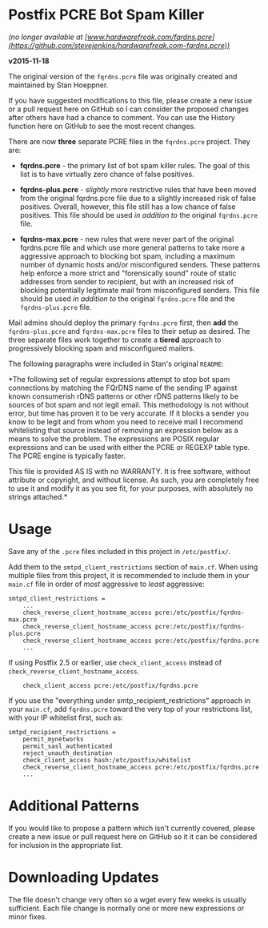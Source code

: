 # Postfix PCRE Bot Spam Killer
*(no longer available at [www.hardwarefreak.com/fqrdns.pcre](https://github.com/stevejenkins/hardwarefreak.com-fqrdns.pcre))*

**v2015-11-18**

The original version of the `fqrdns.pcre` file was originally created and maintained by Stan Hoeppner.

If you have suggested modifications to this file, please create a new issue or a pull request here on GitHub so I can consider the proposed changes after others have had a chance to comment. You can use the History function here on GitHub to see the most recent changes.

There are now **three** separate PCRE files in the `fqrdns.pcre` project. They are:

* **fqrdns.pcre** - the primary list of bot spam killer rules. The goal of this list is to have virtually zero chance of false positives.

* **fqrdns-plus.pcre** - *slightly* more restrictive rules that have been moved from the original fqrdns.pcre file due to a slightly increased risk of false positives. Overall, however, this file still has a low chance of false positives. This file should be used *in addition to* the original `fqrdns.pcre` file.

* **fqrdns-max.pcre** - new rules that were never part of the original fqrdns.pcre file and which use more general patterns to take more a aggressive approach to blocking bot spam, including a maximum number of dynamic hosts and/or misconfigured senders. These patterns help enforce a more strict and "forensically sound" route of static addresses from sender to recipient, but with an increased risk of blocking potentially legitimate mail from misconfigured senders. This file should be used *in addition to* the original `fqrdns.pcre` file and the `fqrdns-plus.pcre` file.

Mail admins should deploy the primary `fqrdns.pcre` first, then **add** the `fqrdns-plus.pcre` and `fqrdns-max.pcre` files to their setup as desired. The three separate files work together to create a **tiered** approach to progressively blocking spam and misconfigured mailers.

The following paragraphs were included in Stan's original `README`:

*The following set of regular expressions attempt to stop bot spam connections by matching the FQrDNS name of the sending IP against known consumerish rDNS patterns or other rDNS patterns likely to be sources of bot spam and not legit
email.  This methodology is not without error, but time has proven it to be very accurate.  If it blocks a sender you know to be legit and from whom you need to receive mail I recommend whitelisting that source instead of removing an expression
below as a means to solve the problem.  The expressions are POSIX regular expressions and can be used with either the PCRE or REGEXP table type.  The PCRE engine is typically faster.

This file is provided AS IS with no WARRANTY.  It is free software, without attribute
or copyright, and without license.  As such, you are completely free to use it
and modify it as you see fit, for your purposes, with absolutely no strings attached.*

# Usage
Save any of the `.pcre` files included in this project in `/etc/postfix/`.

Add them to the `smtpd_client_restrictions` section of `main.cf`. When using multiple files from this project, it is recommended to include them in your `main.cf` file in order of *most* aggressive to *least* aggressive:

    smtpd_client_restrictions =
    	...
    	check_reverse_client_hostname_access pcre:/etc/postfix/fqrdns-max.pcre
        check_reverse_client_hostname_access pcre:/etc/postfix/fqrdns-plus.pcre
        check_reverse_client_hostname_access pcre:/etc/postfix/fqrdns.pcre
    	...

If using Postfix 2.5 or earlier, use `check_client_access` instead of `check_reverse_client_hostname_access`.

    	check_client_access pcre:/etc/postfix/fqrdns.pcre

If you use the "everything under smtp_recipient_restrictions" approach in your `main.cf`, add `fqrdns.pcre`
toward the very top of your restrictions list, with your IP whitelist first, such as:

    smtpd_recipient_restrictions =
    	permit_mynetworks
    	permit_sasl_authenticated
    	reject_unauth_destination
    	check_client_access hash:/etc/postfix/whitelist
    	check_reverse_client_hostname_access pcre:/etc/postfix/fqrdns.pcre
    	...

# Additional Patterns
If you would like to propose a pattern which isn't currently covered, please create a new issue or pull request here on GitHub so it it can be considered for inclusion in the appropriate list.

# Downloading Updates
The file doesn't change very often so a wget every few weeks is usually sufficient. Each file change is normally one or more new expressions or minor fixes.
